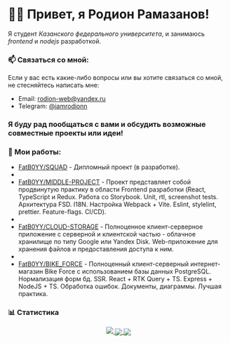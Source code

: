 # 👋🏻 Привет, я **Родион Рамазанов**!

Я студент *Казанского федерального университета*, и занимаюсь *frontend* и *nodejs* разработкой. 

### 📫 Связаться со мной:
Если у вас есть какие-либо вопросы или вы хотите связаться со мной, не стесняйтесь написать мне:
- Email: [rodion-web@yandex.ru](mailto:rodion-web@yandex.ru)
- Telegram: [@iamrodionn](https://t.me/iamrodionn)

### Я буду рад пообщаться с вами и обсудить возможные совместные проекты или идеи!

### 🌱 Мои работы:
- [FatB0YY/SQUAD](https://github.com/FatB0YY/SQUAD) - Дипломный проект (в разработке).
- 
- [FatB0YY/MIDDLE-PROJECT](https://github.com/FatB0YY/MIDDLE-PROJECT) - Проект представляет собой продвинутую практику в области Frontend разработки (React, TypeScript и Redux. Работа со Storybook. Unit, rtl, screenshot tests. Архитектура FSD. I18N. Настройка Webpack + Vite. Eslint, stylelint, prettier. Feature-flags. CI/CD).
- 
- [FatB0YY/CLOUD-STORAGE](https://github.com/FatB0YY/CLOUD-STORAGE) - Полноценное клиент-серверное приложение с серверной и клиентской частью - облачное хранилище по типу Google или Yandex Disk. Web-приложение для хранения файлов и предоставления доступа к ним.
- 
- [FatB0YY/BIKE_FORCE](https://github.com/FatB0YY/BIKE_FORCE) - Полноценный клиент-серверный интернет-магазин Bike Force с использованием базы данных PostgreSQL. Нормализация форм бд. SSR. React + RTK Query + TS. Express + NodeJS + TS. Обработка ошибок. Документы, диаграммы. Лучшая практика.


### 📊 Статистика
<a href="https://github.com/vn7n24fzkq/github-profile-summary-cards">
    <p align="center">
        <img src="http://github-profile-summary-cards.vercel.app/api/cards/profile-details?username=FatB0YY&theme=github_dark">
        <img align="center" src="https://github-profile-summary-cards.vercel.app/api/cards/stats?username=FatB0YY&theme=github_dark">
        <img align="center" src="https://github-profile-summary-cards.vercel.app/api/cards/productive-time?username=FatB0YY&theme=github_dark"><br>
    </p>
</a>

